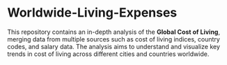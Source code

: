 # Worldwide-Living-Expenses
This repository contains an in-depth analysis of the **Global Cost of Living**, merging data from multiple sources such as cost of living indices, country codes, and salary data. The analysis aims to understand and visualize key trends in cost of living across different cities and countries worldwide.
